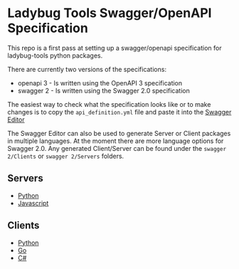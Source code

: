 # Ladybug Tools Swagger/OpenAPI Specification

This repo is a first pass at setting up a swagger/openapi specification for ladybug-tools python packages.

There are currently two versions of the specifications:
* openapi 3 - Is written using the OpenAPI 3 specification
* swagger 2 - Is written using the Swagger 2.0 specification

The easiest way to check what the specification looks like or to make changes is to copy the `api_definition.yml` file and paste it into the [Swagger Editor](https://editor.swagger.io/)

The Swagger Editor can also be used to generate Server or Client packages in multiple languages. At the moment there are more language options for Swagger 2.0. Any generated Client/Server can be found under the `swagger 2/Clients` or `swagger 2/Servers` folders.

## Servers
* [Python](swagger%202/Servers/python-flask)
* [Javascript](swagger%202/Servers/javascript)
## Clients
* [Python](swagger%202/Clients/python)
* [Go](swagger%202/Clients/go)
* [C#](swagger%202/Clients/csharp)
